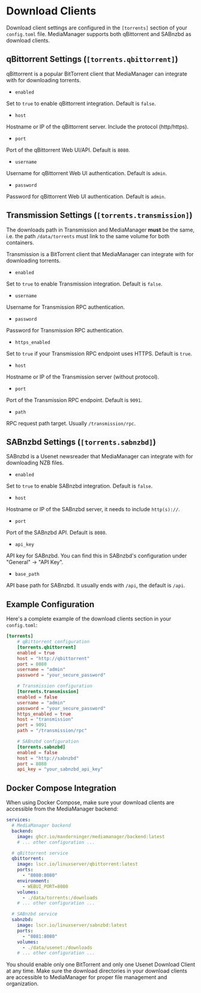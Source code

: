 # Download Clients

Download client settings are configured in the `[torrents]` section of your `config.toml` file. MediaManager supports both qBittorrent and SABnzbd as download clients.

## qBittorrent Settings (`[torrents.qbittorrent]`)

qBittorrent is a popular BitTorrent client that MediaManager can integrate with for downloading torrents.

- `enabled`

Set to `true` to enable qBittorrent integration. Default is `false`.

- `host`

Hostname or IP of the qBittorrent server. Include the protocol (http/https).

- `port`

Port of the qBittorrent Web UI/API. Default is `8080`.

- `username`

Username for qBittorrent Web UI authentication. Default is `admin`.

- `password`

Password for qBittorrent Web UI authentication. Default is `admin`.

## Transmission Settings (`[torrents.transmission]`)

<note>

The downloads path in Transmission and MediaManager __must__ be the same, i.e. the path `/data/torrents` must link to the same volume for both containers.

</note>

Transmission is a BitTorrent client that MediaManager can integrate with for downloading torrents.

- `enabled`

Set to `true` to enable Transmission integration. Default is `false`.

- `username`

Username for Transmission RPC authentication.

- `password`

Password for Transmission RPC authentication.

- `https_enabled`

Set to `true` if your Transmission RPC endpoint uses HTTPS. Default is `true`.

- `host`

Hostname or IP of the Transmission server (without protocol).

- `port`

Port of the Transmission RPC endpoint. Default is `9091`.

- `path`

RPC request path target. Usually `/transmission/rpc`.

## SABnzbd Settings (`[torrents.sabnzbd]`)

SABnzbd is a Usenet newsreader that MediaManager can integrate with for downloading NZB files.

- `enabled`

Set to `true` to enable SABnzbd integration. Default is `false`.

- `host`

Hostname or IP of the SABnzbd server, it needs to include `http(s)://`.

- `port`

Port of the SABnzbd API. Default is `8080`.

- `api_key`

API key for SABnzbd. You can find this in SABnzbd's configuration under "General" → "API Key".

- `base_path`

API base path for SABnzbd. It usually ends with `/api`, the default is `/api`.

## Example Configuration

Here's a complete example of the download clients section in your `config.toml`:

```toml
[torrents]
    # qBittorrent configuration
    [torrents.qbittorrent]
    enabled = true
    host = "http://qbittorrent"
    port = 8080
    username = "admin"
    password = "your_secure_password"

    # Transmission configuration
    [torrents.transmission]
    enabled = false
    username = "admin"
    password = "your_secure_password"
    https_enabled = true
    host = "transmission"
    port = 9091
    path = "/transmission/rpc"

    # SABnzbd configuration
    [torrents.sabnzbd]
    enabled = false
    host = "http://sabnzbd"
    port = 8080
    api_key = "your_sabnzbd_api_key"
```

## Docker Compose Integration

When using Docker Compose, make sure your download clients are accessible from the MediaManager backend:

```yaml
services:
  # MediaManager backend
  backend:
    image: ghcr.io/maxdorninger/mediamanager/backend:latest
    # ... other configuration ...

  # qBittorrent service
  qbittorrent:
    image: lscr.io/linuxserver/qbittorrent:latest
    ports:
      - "8080:8080"
    environment:
      - WEBUI_PORT=8080
    volumes:
      - ./data/torrents:/downloads
    # ... other configuration ...

  # SABnzbd service
  sabnzbd:
    image: lscr.io/linuxserver/sabnzbd:latest
    ports:
      - "8081:8080"
    volumes:
      - ./data/usenet:/downloads
    # ... other configuration ...
```

<note>
    You should enable only one BitTorrent and only one Usenet Download Client at any time.
</note>

<tip>
    Make sure the download directories in your download clients are accessible to MediaManager for proper file management and organization.
</tip>
